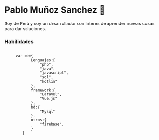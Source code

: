 # Pablo Muñoz Sanchez 👋

Soy de Perú  y soy un desarrollador con interes de aprender nuevas cosas para dar soluciones.

### Habilidades

<pre>
<code>
     var me={
            Lenguajes:{
                "php",
                "java",
                "javascript",
                "sql",
                "kotlin"
            },
            framework:{
                "Laravel",
                "Vue.js"
            },
            bd:{
                "Mysql"
            },
            otros:{
                "firebase",
            }
        }
        </code>
</pre>
